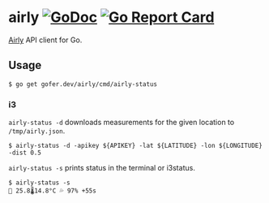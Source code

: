 # airly [![GoDoc](https://godoc.org/gofer.dev/airly?status.svg)](http://godoc.org/gofer.dev/airly) [![Go Report Card](https://goreportcard.com/badge/gofer.dev/airly)](https://goreportcard.com/report/gofer.dev/airly)

[Airly](https://airly.eu) API client for Go.

## Usage

```shell
$ go get gofer.dev/airly/cmd/airly-status
```

### i3

`airly-status -d` downloads measurements for the given location to `/tmp/airly.json`.

```shell
$ airly-status -d -apikey ${APIKEY} -lat ${LATITUDE} -lon ${LONGITUDE} -dist 0.5
```

`airly-status -s` prints status in the terminal or i3status.

```shell
$ airly-status -s
💚 25.8🌡14.8°C 💦 97% ️+55s
```
